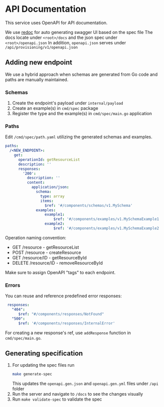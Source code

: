 # API Documentation

This service uses OpenAPI for API documentation.

We use [redoc](https://github.com/Redocly/redoc) for auto generating swagger UI based on the spec file
The docs locate under `<root>/docs` and the json spec under `<root>/openapi.json`
In addition, `openapi.json` serves under `/api/provisioning/v1/openapi.json`

## Adding new endpoint

We use a hybrid approach when schemas are generated from Go code and paths are manually maintained.

### Schemas

1. Create the endpoint's payload under `internal/payload`
2. Create an example(s) in `cmd/spec` package
3. Register the type and the example(s) in `cmd/spec/main.go` application

### Paths

Edit `/cmd/spec/path.yaml` utilizing the generated schemas and examples.

```yml
paths:
  /<NEW_ENDPOINT>:
    get:
      operationId: getResourceList
      description: ''
      responses:
        '200':
          description: ''
          content:
            application/json:
              schema:
                type: array
                items:
                  $ref: '#/components/schemas/v1.MySchema'
              examples:
                  example1:
                      $ref: '#/components/examples/v1.MySchemaExample1'
                  example2:
                      $ref: '#/components/examples/v1.MySchemaExample2'
```

Operation naming convention:

* GET /resource - getResourceList
* POST /resource - createResource
* GET /resource/ID - getResourceById
* DELETE /resource/ID - removeResourceById

Make sure to assign OpenAPI "tags" to each endpoint.

### Errors

You can reuse and reference predefined error responses:

```yaml
 responses:
   "404":
      $ref: "#/components/responses/NotFound"
   "500":
      $ref: '#/components/responses/InternalError'
```

For creating a new response's ref, use `addResponse` function in `cmd/spec/main.go`.

## Generating specification

1. For updating the spec files run
   ```sh
   make generate-spec
   ```
   This updates the `openapi.gen.json` and `openapi.gen.yml` files under `/api` folder
2. Run the server and navigate to `/docs` to see the changes visually
3. Run `make validate-spec` to validate the spec
